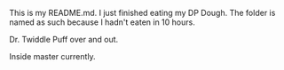 This is my README.md. I just finished eating my DP Dough. The folder is named as such because I hadn't eaten in 10 hours.

Dr. Twiddle Puff over and out. 

Inside master currently.
